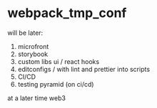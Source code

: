 # webpack_tmp_conf 
will be later:
1) microfront
2) storybook 
3) custom libs ui / react hooks
4) editconfigs / with lint and prettier into scripts
5) CI/CD
6) testing pyramid (on ci/cd) 

at a later time web3
